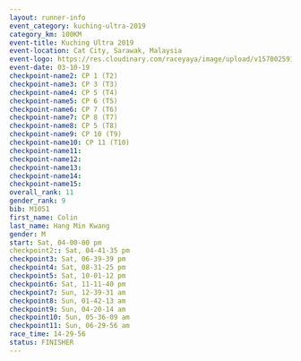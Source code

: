 ```yaml
---
layout: runner-info 
event_category: kuching-ultra-2019 
category_km: 100KM 
event-title: Kuching Ultra 2019
event-location: Cat City, Sarawak, Malaysia 
event-logo: https://res.cloudinary.com/raceyaya/image/upload/v1570025915/logo/kuching_ultra_jsvtue.jpg 
event-date: 03-10-19 
checkpoint-name2: CP 1 (T2) 
checkpoint-name3: CP 3 (T3) 
checkpoint-name4: CP 5 (T4) 
checkpoint-name5: CP 6 (T5) 
checkpoint-name6: CP 7 (T6) 
checkpoint-name7: CP 8 (T7) 
checkpoint-name8: CP 5 (T8) 
checkpoint-name9: CP 10 (T9) 
checkpoint-name10: CP 11 (T10) 
checkpoint-name11:  
checkpoint-name12: 
checkpoint-name13: 
checkpoint-name14: 
checkpoint-name15: 
overall_rank: 11
gender_rank: 9
bib: M1051
first_name: Colin
last_name: Hang Min Kwang
gender: M
start: Sat, 04-00-00 pm
checkpoint2:: Sat, 04-41-35 pm
checkpoint3: Sat, 06-39-39 pm
checkpoint4: Sat, 08-31-25 pm
checkpoint5: Sat, 10-01-12 pm
checkpoint6: Sat, 11-11-40 pm
checkpoint7: Sun, 12-39-31 am
checkpoint8: Sun, 01-42-13 am
checkpoint9: Sun, 04-20-14 am
checkpoint10: Sun, 05-36-09 am
checkpoint11: Sun, 06-29-56 am
race_time: 14-29-56
status: FINISHER
---
```

